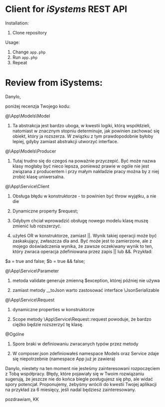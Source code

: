 # Client for *iSystems* REST API

Installation:
1. Clone repository

Usage:
1. Change `app.php`
2. Run `app.php`
3. Repeat


# Review from iSystems:

Danylo,

poniżej recenzja Twojego kodu:

@\App\Models\Model

1. Ta abstrakcja jest bardzo uboga, w kwestii logiki, którą współdzieli, natomiast w znacznym stopniu determinuje, jak powinien zachować się obiekt, który ja rozszerza. W związku z tym prawdopodobnie byłoby lepiej, gdyby zamiast abstrakcji utworzyć interface.

@\App\Models\Producer

1. Tutaj trudno się do czegoś na poważnie przyczepić. Być może nazwa klasy mogłaby być nieco lepsza, ponieważ prawie w ogóle nie jest związana z producentem i przy małym nakładzie pracy można by z niej zrobić klasę uniwersalna.

@\App\Service\Client

1. Obsługa błędu w konstruktorze - to powinien być throw wyjątku, a nie die

2. Dynamiczne property $request;

3. Gdybym chciał wprowadzić obsługę nowego modelu klasę muszę zmienić lub rozszerzyć.

4. użyłeś OR w konstruktorze, zamiast ||. Wynik takiej operacji może być zaskakujący, zwłaszcza dla and.  Być może jest to zamierzone, ale z mojego doświadczenia wynika, że zawsze oczekiwany wynik to ten, który zwraca operacja zdefiniowana przez zapis || lub &&. Przykład:

$a = true and false;
$b = true && false;

@\App\Service\Parameter

1. metoda validate generuje zmienną $exception, której później nie używa

2. zamiast metody __toJson warto zastosować interface \JsonSerializable

@\App\Service\Request

1. dynamiczne properties w konstruktorze

2. Scope metody \App\Service\Request::request powoduje, że bardzo ciężko będzie rozszerzyć tę klasę.

@Ogólne

1. Spore braki w definiowaniu zwracanych typów przez metody

2. W composer.json zdefiniowałeś namespace Models oraz Service zdaje się niepotrzebnie (namespace App już je zawiera)


Danylo, niestety na ten moment nie jesteśmy zainteresowani rozpoczęciem z Tobą współpracy. Błędy, które pojawiały się w Twoim rozwiązaniu sugerują, że jeszcze nie do końca biegle posługujesz się php, ale widać spory potencjał. Proponujemy, żebyśmy wrócili do kwestii Twojej aplikacji na przykład za 6 miesięcy, jeśli nadal będziesz zainteresowany.


pozdrawiam, KK


